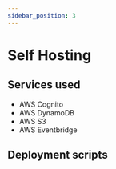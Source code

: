```yaml
---
sidebar_position: 3
---
```


# Self Hosting

## Services used
* AWS Cognito
* AWS DynamoDB
* AWS S3
* AWS Eventbridge

## Deployment scripts

